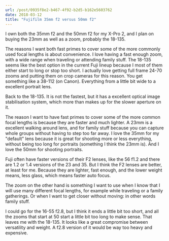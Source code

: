 ```yaml
---
url: /post/0935f8e2-b467-4f92-b2d5-b162e5603762
date: 2018-03-12
title: "Fujifilm 35mm f2 versus 50mm f2"
---
```




I own both the 35mm f2 and the 50mm f2 for my X-Pro 2, and I plan on buying the 23mm as well as a zoom, probably the 18-135. 



The reasons I want both fast primes to cover some of the more commonly used focal lengths is about convenience. I love having a fast enough zoom, with a wide range when traveling or attending family stuff. The 18-135 seems like the best option in the current Fuji lineup because I most of them either start to long or stop too short. I actually love getting full frame 24-70 zooms and putting them on crop cameras for this reason. You get something like a 38-112 (on Canon). Everything from a little bit wide to a excellent portrait lens. 



Back to the 18-135. It is not the fastest, but it has a excellent optical image stabilisation system, which more than makes up for the slower aperture on it. 



The reason I want to have fast primes to cover some of the more common focal lengths is because they are faster and much lighter. A 23mm is a excellent walking around lens, and for family stuff because you can capture whole groups without having to step too far away. I love the 35mm for my "default" lens because it is great for shooting more or less everything, without being too long for portraits (something I think the 23mm is). And I love the 50mm for shooting portraits. 



Fuji often have faster versions of their F2 lenses, like the 56 f1.2 and there are 1.2 or 1.4 versions of the 23 and 35. But I think the F2 lenses are better, at least for me. Because they are lighter, fast enough, and the lower weight means, less glass, which means faster auto focus. 



The zoom on the other hand is something I want to use when I know that I will use many different focal lengths, for example while traveling or a family gatherings. Or when I want to get closer without moving: in other words family stuff. 



I could go for the 16-55 f2.8, but I think it ends a little bit too short, and all the zooms that start at 50 start a little bit too long to make sense. That leaves me with the 18-135. It looks like a great compromise between versatility and weight. A f2.8 version of it would be way too heavy and expensive. 
